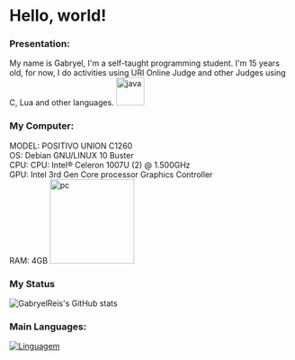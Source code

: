 <html>
  <head>
  </head>
  <body>
    <h1>Hello, world!</h1>
    <p>
      <h3>Presentation:</h3>
      My name is Gabryel, I'm a self-taught programming student. I'm 15 years old, for now, I do activities using URI Online Judge and other Judges using C, Lua and other languages.
    <img src="https://upload.wikimedia.org/wikipedia/commons/thumb/c/cf/Lua-Logo.svg/1200px-Lua-Logo.svg.png" alt="java" widht="50" height="50">
    </p>
    <p>
      <h3>My Computer:</h3>
      MODEL: POSITIVO UNION C1260<br />
      OS: Debian GNU/LINUX 10 Buster<br />
      CPU: CPU: Intel® Celeron 1007U (2) @ 1.500GHz <br />
      GPU: Intel 3rd Gen Core processor Graphics Controller <br />
      RAM: 4GB
      <img src="https://external-content.duckduckgo.com/iu/?u=https%3A%2F%2Fpublicdomainvectors.org%2Fphotos%2FsimplePc.png&f=1&nofb=1" alt="pc" widht="150" height="150">
  <h3> My Status </h3>
    </p>
  </body>
</html>

![GabryelReis's GitHub stats](https://github-readme-stats.vercel.app/api?username=GabryelReis&show_icons=true&theme=radical)


### Main Languages:


[![Linguagem](https://github-readme-stats.vercel.app/api/top-langs/?username=GabryelReis&layout=compact)](https://github.com/anuraghazra/github-readme-stats)
